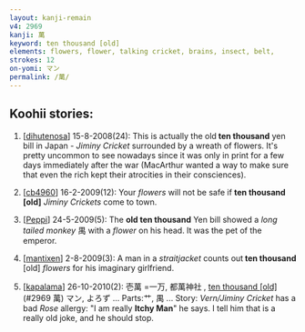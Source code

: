 ```yaml
---
layout: kanji-remain
v4: 2969
kanji: 萬
keyword: ten thousand [old]
elements: flowers, flower, talking cricket, brains, insect, belt,
strokes: 12
on-yomi: マン
permalink: /萬/
---
```


## Koohii stories: 

1) [<a href="http://kanji.koohii.com/profile/dihutenosa">dihutenosa</a>] 15-8-2008(24): This is actually the old<strong> ten thousand</strong> yen bill in Japan - <em>Jiminy Cricket</em> surrounded by a wreath of flowers. It&#039;s pretty uncommon to see nowadays since it was only in print for a few days immediately after the war (MacArthur wanted a way to make sure that even the rich kept their atrocities in their consciences).

2) [<a href="http://kanji.koohii.com/profile/cb4960">cb4960</a>] 16-2-2009(12): Your <em>flowers</em> will not be safe if <strong>ten thousand [old]</strong> <em>Jiminy Crickets</em> come to town.

3) [<a href="http://kanji.koohii.com/profile/Peppi">Peppi</a>] 24-5-2009(5): The <strong>old<strong> ten thousand</strong></strong> Yen bill showed a <em>long tailed monkey</em> 禺 with a <em>flower</em> on his head. It was the pet of the emperor.

4) [<a href="http://kanji.koohii.com/profile/mantixen">mantixen</a>] 2-8-2009(3): A man in a <em>straitjacket</em> counts out<strong> ten thousand</strong> [old] <em>flowers</em> for his imaginary girlfriend.

5) [<a href="http://kanji.koohii.com/profile/kapalama">kapalama</a>] 26-10-2010(2): 壱萬 =一万, 都萬神社 , <a href="http://kanji.koohii.com/study/kanji/2969">ten thousand [old]</a> (#2969 萬) マン, よろず ... Parts:艹, 禺 ... Story: <em>Vern/Jiminy Cricket</em> has a bad <em>Rose</em> allergy: &quot;I am really <strong>Itchy Man</strong>&quot; he says. I tell him that is a really old joke, and he should stop.

